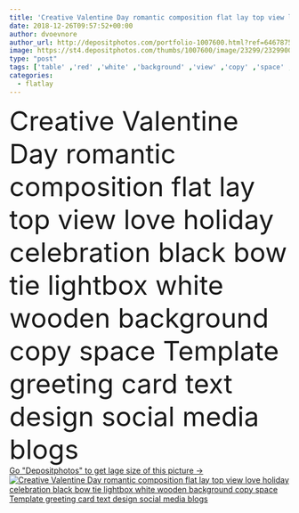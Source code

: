 ```yaml
---
title: 'Creative Valentine Day romantic composition flat lay top view love holiday celebration black bow tie lightbox white wooden background copy space Template greeting card text design social media blogs'
date: 2018-12-26T09:57:52+00:00
author: dvoevnore
author_url: http://depositphotos.com/portfolio-1007600.html?ref=64678756
image: https://st4.depositphotos.com/thumbs/1007600/image/23299/232990048/api_thumb_450.jpg?forcejpeg=true
type: "post"
tags: ['table' ,'red' ,'white' ,'background' ,'view' ,'copy' ,'space' ,'bow' ,'box' ,'day' ,'decoration' ,'holiday' ,'valentine' ,'decor' ,'love' ,'romance' ,'light' ,'wooden' ,'male' ,'man' ,'black' ,'vintage' ,'date' ,'symbol' ,'creative' ,'concept' ,'lay' ,'text' ,'heart' ,'romantic' ,'flat' ,'desk' ,'composition' ,'top' ,'layout' ,'february' ,'tie' ,'above' ,'14' ,'minimalism' ,'dating' ,'valentines' ,'quote' ,'minimal' ,'scandinavian' ,'confetti' ,'overhead' ,'mockup' ,'lightbox' ,'flatlay' ]
categories: 
  - flatlay
---
```

<div aling="center">
            <font size="60"> Creative Valentine Day romantic composition flat lay top view love holiday celebration black bow tie lightbox white wooden background copy space Template greeting card text design social media blogs</font>   
</div>
<div>
    <a href='https://depositphotos.com/232990048/stock-photo-creative-valentine-day-romantic-composition.html?ref=64678756' target=_blank > Go "Depositphotos" to get lage size of this picture ->
        <img href='https://depositphotos.com/232990048/stock-photo-creative-valentine-day-romantic-composition.html?ref=64678756' src='https://st4.depositphotos.com/1007600/23299/i/950/depositphotos_232990048-stock-photo-creative-valentine-day-romantic-composition.jpg?forcejpeg=true' alt='Creative Valentine Day romantic composition flat lay top view love holiday celebration black bow tie lightbox white wooden background copy space Template greeting card text design social media blogs' >
    </a>
</div>
